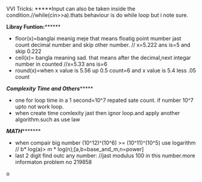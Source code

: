 
VVI Tricks:
*****Input can also be taken inside the condition.//while(cin>>a).thats behaviour is do while loop but i note sure.





**********Libray Funtion:****************
* floor(x)=banglai meanig  meje that means floatig point mumber jast count decimal number and skip other      number. // x=5.222 ans is=5 and skip 0.222
* ceil(x)= bangla meaning sad. that means after the decimal,next integar number in counted //x=5.33 ans is=6
* round(x)=when x value is 5.56 up 0.5 count=6 and x value is 5.4 less .05 count

*****Complexity Time and Others**********
* one for loop time in a 1 second=10^7 repated sate count. if number 10^7 upto not work loop.
* when create  time comlexity jast then ignor loop.and apply another algorithm.such as use law  





***********MATH******************
* when compair big number (10^12)^(10^6) >= (10^11)^(10^5) use logarithm // b* log(a)> m * log(n);[a,b=base_and_m,n=power]
* last 2 digit find outc any number: //jast modulus 100 in this number.more informaton problem no 219858

o